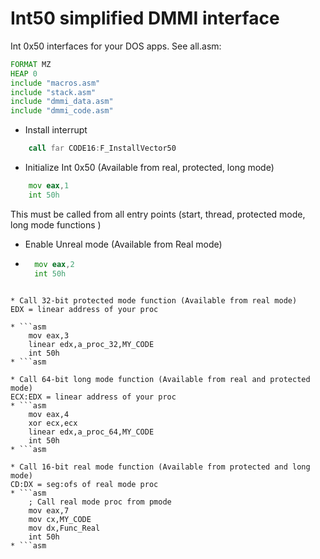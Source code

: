 # Int50 simplified DMMI interface

Int 0x50 interfaces for your DOS apps. See all.asm:

```asm
FORMAT MZ
HEAP 0
include "macros.asm"
include "stack.asm"
include "dmmi_data.asm"
include "dmmi_code.asm"
```

* Install interrupt
```asm
	call far CODE16:F_InstallVector50
```


* Initialize Int 0x50 (Available from real, protected, long mode)
```asm
	mov eax,1
	int 50h
```

This must be called from all entry points (start, thread, protected mode, long mode functions )

* Enable Unreal mode (Available from Real mode)
* ```asm
	mov eax,2
	int 50h
```

* Call 32-bit protected mode function (Available from real mode)
EDX = linear address of your proc

* ```asm
	mov eax,3
	linear edx,a_proc_32,MY_CODE
	int 50h
* ```asm

* Call 64-bit long mode function (Available from real and protected mode)
ECX:EDX = linear address of your proc
* ```asm
	mov eax,4
	xor ecx,ecx
	linear edx,a_proc_64,MY_CODE
	int 50h
* ```asm

* Call 16-bit real mode function (Available from protected and long mode)
CD:DX = seg:ofs of real mode proc
* ```asm
	; Call real mode proc from pmode
	mov eax,7
	mov cx,MY_CODE
	mov dx,Func_Real
	int 50h
* ```asm

